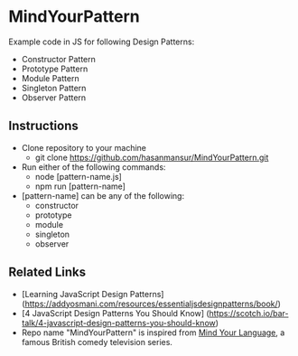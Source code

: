 # MindYourPattern
Example code in JS for following Design Patterns:

* Constructor Pattern
* Prototype Pattern
* Module Pattern
* Singleton Pattern
* Observer Pattern

Instructions
------------
* Clone repository to your machine 
    * git clone https://github.com/hasanmansur/MindYourPattern.git
* Run either of the following commands:
    * node [pattern-name.js]
    * npm run [pattern-name]
* [pattern-name] can be any of the following:
    * constructor
    * prototype
    * module
    * singleton
    * observer
    

Related Links
-------------
* [Learning JavaScript Design Patterns] (https://addyosmani.com/resources/essentialjsdesignpatterns/book/)
* [4 JavaScript Design Patterns You Should Know] (https://scotch.io/bar-talk/4-javascript-design-patterns-you-should-know)
* Repo name "MindYourPattern" is inspired from [Mind Your Language](https://www.youtube.com/playlist?list=PLxRxwnkeaHZv5JEKUyrQFPQbVuGVvo6hh), a famous  British comedy television series. 
